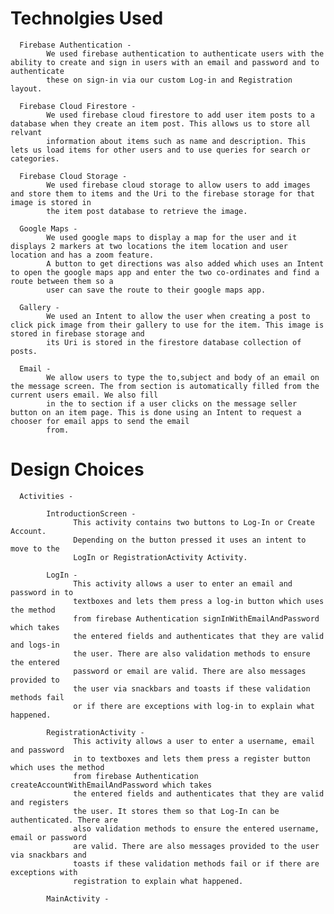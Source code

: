 # Technolgies Used
      Firebase Authentication - 
            We used firebase authentication to authenticate users with the ability to create and sign in users with an email and password and to authenticate   
            these on sign-in via our custom Log-in and Registration layout.
            
      Firebase Cloud Firestore - 
            We used firebase cloud firestore to add user item posts to a database when they create an item post. This allows us to store all relvant 
            information about items such as name and description. This lets us load items for other users and to use queries for search or categories.
            
      Firebase Cloud Storage - 
            We used firebase cloud storage to allow users to add images and store them to items and the Uri to the firebase storage for that image is stored in 
            the item post database to retrieve the image.
            
      Google Maps - 
            We used google maps to display a map for the user and it displays 2 markers at two locations the item location and user location and has a zoom feature.
            A button to get directions was also added which uses an Intent to open the google maps app and enter the two co-ordinates and find a route between them so a 
            user can save the route to their google maps app. 
            
      Gallery - 
            We used an Intent to allow the user when creating a post to click pick image from their gallery to use for the item. This image is stored in firebase storage and
            its Uri is stored in the firestore database collection of posts.
            
      Email -
            We allow users to type the to,subject and body of an email on the message screen. The from section is automatically filled from the current users email. We also fill
            in the to section if a user clicks on the message seller button on an item page. This is done using an Intent to request a chooser for email apps to send the email
            from.

# Design Choices

      Activities -
      
            IntroductionScreen - 
                  This activity contains two buttons to Log-In or Create Account. 
                  Depending on the button pressed it uses an intent to move to the
                  LogIn or RegistrationActivity Activity.
            
            LogIn - 
                  This activity allows a user to enter an email and password in to
                  textboxes and lets them press a log-in button which uses the method
                  from firebase Authentication signInWithEmailAndPassword which takes
                  the entered fields and authenticates that they are valid and logs-in
                  the user. There are also validation methods to ensure the entered
                  password or email are valid. There are also messages provided to
                  the user via snackbars and toasts if these validation methods fail 
                  or if there are exceptions with log-in to explain what happened.
            
            RegistrationActivity -
                  This activity allows a user to enter a username, email and password 
                  in to textboxes and lets them press a register button which uses the method
                  from firebase Authentication createAccountWithEmailAndPassword which takes
                  the entered fields and authenticates that they are valid and registers
                  the user. It stores them so that Log-In can be authenticated. There are 
                  also validation methods to ensure the entered username, email or password
                  are valid. There are also messages provided to the user via snackbars and 
                  toasts if these validation methods fail or if there are exceptions with
                  registration to explain what happened.
                  
            MainActivity -
